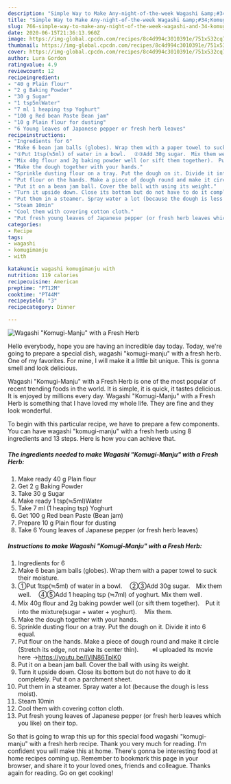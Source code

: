 ```yaml
---
description: "Simple Way to Make Any-night-of-the-week Wagashi &amp;#34;Komugi-Manju&amp;#34; with a Fresh Herb"
title: "Simple Way to Make Any-night-of-the-week Wagashi &amp;#34;Komugi-Manju&amp;#34; with a Fresh Herb"
slug: 766-simple-way-to-make-any-night-of-the-week-wagashi-and-34-komugi-manju-and-34-with-a-fresh-herb
date: 2020-06-15T21:36:13.960Z
image: https://img-global.cpcdn.com/recipes/8c4d994c3010391e/751x532cq70/wagashi-komugi-manju-with-a-fresh-herb-recipe-main-photo.jpg
thumbnail: https://img-global.cpcdn.com/recipes/8c4d994c3010391e/751x532cq70/wagashi-komugi-manju-with-a-fresh-herb-recipe-main-photo.jpg
cover: https://img-global.cpcdn.com/recipes/8c4d994c3010391e/751x532cq70/wagashi-komugi-manju-with-a-fresh-herb-recipe-main-photo.jpg
author: Lura Gordon
ratingvalue: 4.9
reviewcount: 12
recipeingredient:
- "40 g Plain flour"
- "2 g Baking Powder"
- "30 g Sugar"
- "1 tsp5mlWater"
- "7 ml 1 heaping tsp Yoghurt"
- "100 g Red bean Paste Bean jam"
- "10 g Plain flour for dusting"
- "6 Young leaves of Japanese pepper or fresh herb leaves"
recipeinstructions:
- "Ingredients for 6"
- "Make 6 bean jam balls (globes). Wrap them with a paper towel to suck their moisture."
- "①Put 1tsp(≒5ml) of water in a bowl. 　②③Add 30g sugar.　Mix them well. 　④⑤Add 1 heaping tsp (≒7ml) of yoghurt. Mix them well."
- "Mix 40g flour and 2g baking powder well (or sift them together).　Put it into the mixture(sugar + water + yoghurt). 　Mix them."
- "Make the dough together with your hands."
- "Sprinkle dusting flour on a tray. Put the dough on it. Divide it into 6 equal."
- "Put flour on the hands. Make a piece of dough round and make it circle (Stretch its edge, not make its center thin). 　　※I uploaded its movie here →https://youtu.be/IVlN86TplK0"
- "Put it on a bean jam ball. Cover the ball with using its weight."
- "Turn it upside down. Close its bottom but do not have to do it completely. Put it on a parchment sheet."
- "Put them in a steamer. Spray water a lot (because the dough is less moist)."
- "Steam 10min"
- "Cool them with covering cotton cloth."
- "Put fresh young leaves of Japanese pepper (or fresh herb leaves which you like) on their top."
categories:
- Recipe
tags:
- wagashi
- komugimanju
- with

katakunci: wagashi komugimanju with 
nutrition: 119 calories
recipecuisine: American
preptime: "PT12M"
cooktime: "PT44M"
recipeyield: "3"
recipecategory: Dinner

---
```



![Wagashi &#34;Komugi-Manju&#34; with a Fresh Herb](https://img-global.cpcdn.com/recipes/8c4d994c3010391e/751x532cq70/wagashi-komugi-manju-with-a-fresh-herb-recipe-main-photo.jpg)

Hello everybody, hope you are having an incredible day today. Today, we're going to prepare a special dish, wagashi &#34;komugi-manju&#34; with a fresh herb. One of my favorites. For mine, I will make it a little bit unique. This is gonna smell and look delicious.

Wagashi &#34;Komugi-Manju&#34; with a Fresh Herb is one of the most popular of recent trending foods in the world. It is simple, it is quick, it tastes delicious. It is enjoyed by millions every day. Wagashi &#34;Komugi-Manju&#34; with a Fresh Herb is something that I have loved my whole life. They are fine and they look wonderful.




To begin with this particular recipe, we have to prepare a few components. You can have wagashi &#34;komugi-manju&#34; with a fresh herb using 8 ingredients and 13 steps. Here is how you can achieve that.

<!--inarticleads1-->

##### The ingredients needed to make Wagashi &#34;Komugi-Manju&#34; with a Fresh Herb:

1. Make ready 40 g Plain flour
1. Get 2 g Baking Powder
1. Take 30 g Sugar
1. Make ready 1 tsp(≒5ml)Water
1. Take 7 ml (1 heaping tsp) Yoghurt
1. Get 100 g Red bean Paste (Bean jam)
1. Prepare 10 g Plain flour for dusting
1. Take 6 Young leaves of Japanese pepper (or fresh herb leaves)




<!--inarticleads2-->

##### Instructions to make Wagashi &#34;Komugi-Manju&#34; with a Fresh Herb:

1. Ingredients for 6
1. Make 6 bean jam balls (globes). Wrap them with a paper towel to suck their moisture.
1. ①Put 1tsp(≒5ml) of water in a bowl. 　②③Add 30g sugar.　Mix them well. 　④⑤Add 1 heaping tsp (≒7ml) of yoghurt. Mix them well.
1. Mix 40g flour and 2g baking powder well (or sift them together).　Put it into the mixture(sugar + water + yoghurt). 　Mix them.
1. Make the dough together with your hands.
1. Sprinkle dusting flour on a tray. Put the dough on it. Divide it into 6 equal.
1. Put flour on the hands. Make a piece of dough round and make it circle (Stretch its edge, not make its center thin). 　　※I uploaded its movie here →https://youtu.be/IVlN86TplK0
1. Put it on a bean jam ball. Cover the ball with using its weight.
1. Turn it upside down. Close its bottom but do not have to do it completely. Put it on a parchment sheet.
1. Put them in a steamer. Spray water a lot (because the dough is less moist).
1. Steam 10min
1. Cool them with covering cotton cloth.
1. Put fresh young leaves of Japanese pepper (or fresh herb leaves which you like) on their top.




So that is going to wrap this up for this special food wagashi &#34;komugi-manju&#34; with a fresh herb recipe. Thank you very much for reading. I'm confident you will make this at home. There's gonna be interesting food at home recipes coming up. Remember to bookmark this page in your browser, and share it to your loved ones, friends and colleague. Thanks again for reading. Go on get cooking!
